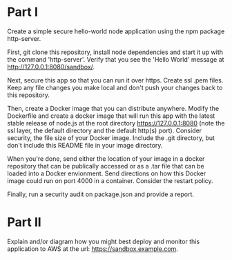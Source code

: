 # Part I

Create a simple secure hello-world node application using the npm package http-server. 

First, git clone this repository, install node dependencies and start it up with the command 'http-server'. Verify that you see the 'Hello World' message at http://127.0.0.1:8080/sandbox/.

Next, secure this app so that you can run it over https. Create ssl .pem files. Keep any file changes you make local and don't push your changes back to this repository.

Then, create a Docker image that you can distribute anywhere. Modify the Dockerfile and create a docker image that will run this app with the latest stable release of node.js at the root directory https://127.0.0.1:8080 (note the ssl layer, the default directory and the default http(s) port). Consider security, the file size of your Docker image. Include the .git directory, but don't include this README file in your image directory.

When you're done, send either the location of your image in a docker repository that can be publically accessed or as a .tar file that can be loaded into a Docker envionment. Send directions on how this Docker image could run on port 4000 in a container. Consider the restart policy. 

Finally, run a security audit on package.json and provide a report.

# Part II

Explain and/or diagram how you might best deploy and monitor this application to AWS at the url: https://sandbox.example.com.
